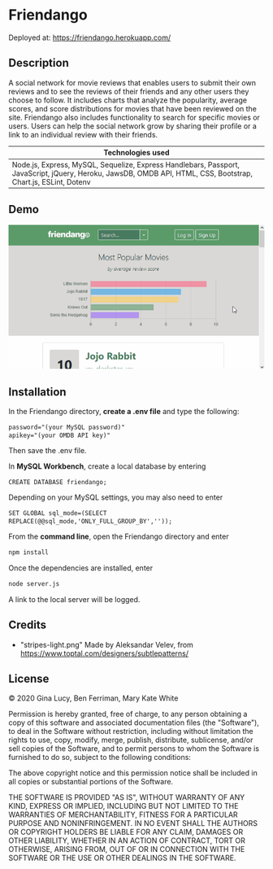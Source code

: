 # Friendango

Deployed at: https://friendango.herokuapp.com/

## Description

A social network for movie reviews that enables users to submit their own reviews and to see the reviews of their friends and any other users they choose to follow. It includes charts that analyze the popularity, average scores, and score distributions for movies that have been reviewed on the site. Friendango also includes functionality to search for specific movies or users. Users can help the social network grow by sharing their profile or a link to an individual review with their friends.

| Technologies used                                                                                                                                              |
| -------------------------------------------------------------------------------------------------------------------------------------------------------------- |
| Node.js, Express, MySQL, Sequelize, Express Handlebars, Passport, JavaScript, jQuery, Heroku, JawsDB, OMDB API, HTML, CSS, Bootstrap, Chart.js, ESLint, Dotenv |

## Demo

![Friendango Demo](/reference/demo/Friendango-demo.gif)

## Installation

In the Friendango directory, **create a .env file** and type the following:

```
password="(your MySQL password)"
apikey="(your OMDB API key)"
```

Then save the .env file.

In **MySQL Workbench**, create a local database by entering

```
CREATE DATABASE friendango;
```

Depending on your MySQL settings, you may also need to enter

```
SET GLOBAL sql_mode=(SELECT REPLACE(@@sql_mode,'ONLY_FULL_GROUP_BY',''));
```

From the **command line**, open the Friendango directory and enter

```sh
npm install
```

Once the dependencies are installed, enter

```sh
node server.js
```

A link to the local server will be logged.

## Credits

- "stripes-light.png" Made by Aleksandar Velev, from https://www.toptal.com/designers/subtlepatterns/

## License

© 2020 Gina Lucy, Ben Ferriman, Mary Kate White

Permission is hereby granted, free of charge, to any person obtaining a copy of this software and associated documentation files (the "Software"), to deal in the Software without restriction, including without limitation the rights to use, copy, modify, merge, publish, distribute, sublicense, and/or sell copies of the Software, and to permit persons to whom the Software is furnished to do so, subject to the following conditions:

The above copyright notice and this permission notice shall be included in all copies or substantial portions of the Software.

THE SOFTWARE IS PROVIDED "AS IS", WITHOUT WARRANTY OF ANY KIND, EXPRESS OR IMPLIED, INCLUDING BUT NOT LIMITED TO THE WARRANTIES OF MERCHANTABILITY, FITNESS FOR A PARTICULAR PURPOSE AND NONINFRINGEMENT. IN NO EVENT SHALL THE AUTHORS OR COPYRIGHT HOLDERS BE LIABLE FOR ANY CLAIM, DAMAGES OR OTHER LIABILITY, WHETHER IN AN ACTION OF CONTRACT, TORT OR OTHERWISE, ARISING FROM, OUT OF OR IN CONNECTION WITH THE SOFTWARE OR THE USE OR OTHER DEALINGS IN THE SOFTWARE.
